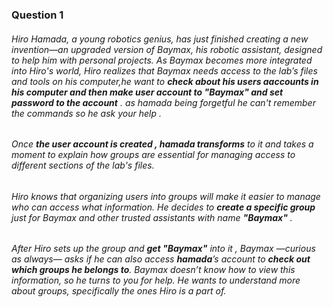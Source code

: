 <!--Question 1-->
<!--Strong-->
### Question 1 
###### Hiro Hamada, a young robotics genius, has just finished creating a new invention—an upgraded version of Baymax, his robotic assistant, designed to help him with personal projects. As Baymax becomes more integrated into Hiro's world, Hiro realizes that Baymax needs access to the lab’s files and tools on his computer,he want to **check about his users aaccounts in his computer and then make user account to *"Baymax"* and set password to the account** . as hamada being forgetful he can't remember the commands so he ask your help .


###### Once **the user account is created , hamada transforms** to it and takes a moment to explain how groups are essential for managing access to different sections of the lab's files.
###### Hiro knows that organizing users into groups will make it easier to manage who can access what information. He decides to **create a specific group** just for Baymax  and other trusted assistants with name **"Baymax"** .

###### After Hiro sets up the group and **get "Baymax"** into it , Baymax —curious as always— asks if he can also access **hamada**’s account to **check out which groups he belongs to**. Baymax doesn’t know how to view this information, so he turns to you for help. He wants to understand more about groups, specifically the ones Hiro is a part of.

